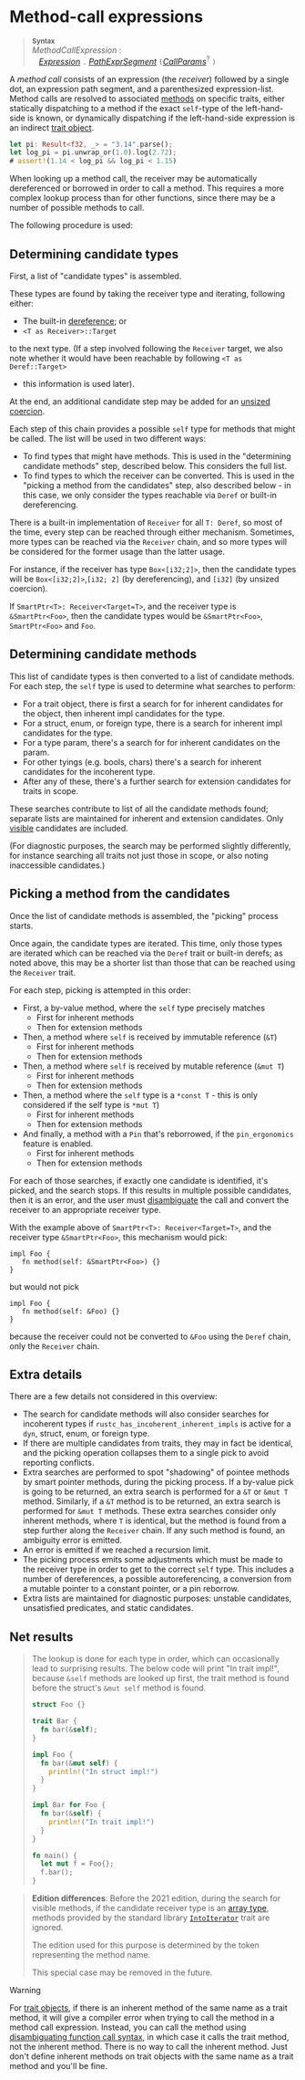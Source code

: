 # Method-call expressions

> **<sup>Syntax</sup>**\
> _MethodCallExpression_ :\
> &nbsp;&nbsp; [_Expression_] `.` [_PathExprSegment_] `(`[_CallParams_]<sup>?</sup> `)`

A _method call_ consists of an expression (the *receiver*) followed by a single dot, an expression path segment, and a parenthesized expression-list.
Method calls are resolved to associated [methods] on specific traits, either statically dispatching to a method if the exact `self`-type of the left-hand-side is known, or dynamically dispatching if the left-hand-side expression is an indirect [trait object](../types/trait-object.md).

```rust
let pi: Result<f32, _> = "3.14".parse();
let log_pi = pi.unwrap_or(1.0).log(2.72);
# assert!(1.14 < log_pi && log_pi < 1.15)
```

When looking up a method call, the receiver may be automatically dereferenced or borrowed in order to call a method.
This requires a more complex lookup process than for other functions, since there may be a number of possible methods to call.

The following procedure is used:

## Determining candidate types

First, a list of "candidate types" is assembled.

These types are found by taking the receiver type and iterating, following either:

* The built-in [dereference]; or
* `<T as Receiver>::Target`

to the next type. (If a step involved following the `Receiver` target, we also
note whether it would have been reachable by following `<T as Deref::Target>`
- this information is used later).

At the end, an additional candidate step may be added for
an [unsized coercion].

Each step of this chain provides a possible `self` type for methods that
might be called. The list will be used in two different ways:

* To find types that might have methods. This is used in the
  "determining candidate methods" step, described below. This considers
  the full list.
* To find types to which the receiver can be converted. This is used in the
  "picking a method from the candidates" step, also described below - in this
  case, we only consider the types reachable via `Deref` or built-in
  dereferencing.

There is a built-in implementation of `Receiver` for all `T: Deref`, so
most of the time, every step can be reached through either mechanism.
Sometimes, more types can be reached via the `Receiver` chain, and so
more types will be considered for the former usage than the latter usage.

For instance, if the receiver has type `Box<[i32;2]>`, then the candidate types
will be `Box<[i32;2]>`,`[i32; 2]` (by dereferencing), and `[i32]` (by unsized
coercion).

If `SmartPtr<T>: Receiver<Target=T>`, and the receiver type is `&SmartPtr<Foo>`,
then the candidate types would be `&SmartPtr<Foo>`, `SmartPtr<Foo>` and `Foo`.

## Determining candidate methods

This list of candidate types is then converted to a list of candidate methods.
For each step, the `self` type is used to determine what searches to perform:

* For a trait object, there is first a search for for inherent candidates for
  the object, then inherent impl candidates for the type.
* For a struct, enum, or foreign type, there is a search for inherent
  impl candidates for the type.
* For a type param, there's a search for for inherent candidates on the param.
* For other tyings (e.g. bools, chars) there's a search for inherent candidates
  for the incoherent type.
* After any of these, there's a further search for extension candidates for
  traits in scope.

These searches contribute to list of all the candidate methods found;
separate lists are maintained for inherent and extension candidates. Only
[visible] candidates are included.

(For diagnostic purposes, the search may be performed slightly differently, for
instance searching all traits not just those in scope, or also noting
inaccessible candidates.)

## Picking a method from the candidates

Once the list of candidate methods is assembled, the "picking" process
starts.

Once again, the candidate types are iterated. This time, only those types
are iterated which can be reached via the `Deref` trait or built-in derefs;
as noted above, this may be a shorter list than those that can be reached
using the `Receiver` trait.

For each step, picking is attempted in this order:

* First, a by-value method, where the `self` type precisely matches
  * First for inherent methods
  * Then for extension methods
* Then, a method where `self` is received by immutable reference (`&T`)
  * First for inherent methods
  * Then for extension methods
* Then, a method where `self` is received by mutable reference (`&mut T`)
  * First for inherent methods
  * Then for extension methods
* Then, a method where the `self` type is a `*const T` - this is only considered
  if the self type is `*mut T`)
  * First for inherent methods
  * Then for extension methods
* And finally, a method with a `Pin` that's reborrowed, if the `pin_ergonomics`
  feature is enabled.
  * First for inherent methods
  * Then for extension methods

For each of those searches, if exactly one candidate is identified,
it's picked, and the search stops. If this results in multiple possible candidates,
then it is an error, and the user must [disambiguate][disambiguate call]
the call and convert the receiver to an appropriate receiver type.

With the example above of `SmartPtr<T>: Receiver<Target=T>`, and the receiver
type `&SmartPtr<Foo>`, this mechanism would pick:

```rust,ignore
impl Foo {
   fn method(self: &SmartPtr<Foo>) {}
}
```

but would not pick

```rust,ignore
impl Foo {
   fn method(self: &Foo) {}
}
```

because the receiver could not be converted to `&Foo` using the `Deref` chain,
only the `Receiver` chain.

## Extra details

There are a few details not considered in this overview:

* The search for candidate methods will also consider searches for
  incoherent types if `rustc_has_incoherent_inherent_impls` is active for
  a `dyn`, struct, enum, or foreign type.
* If there are multiple candidates from traits, they may in fact be
  identical, and the picking operation collapses them to a single pick to avoid
  reporting conflicts.
* Extra searches are performed to spot "shadowing" of pointee methods
  by smart pointer methods, during the picking process. If a by-value pick
  is going to be returned, an extra search is performed for a `&T` or
  `&mut T` method. Similarly, if a `&T` method is to be returned, an extra
  search is performed for `&mut T` methods. These extra searches consider
  only inherent methods, where `T` is identical, but the method is
  found from a step further along the `Receiver` chain. If any such method
  is found, an ambiguity error is emitted.
* An error is emitted if we reached a recursion limit.
* The picking process emits some adjustments which must be made to the
  receiver type in order to get to the correct `self` type. This includes
  a number of dereferences, a possible autoreferencing, a conversion from
  a mutable pointer to a constant pointer, or a pin reborrow.
* Extra lists are maintained for diagnostic purposes:
  unstable candidates, unsatisfied predicates, and static candidates.

## Net results

> The lookup is done for each type in order, which can occasionally lead to surprising results.
> The below code will print "In trait impl!", because `&self` methods are looked up first, the trait method is found before the struct's `&mut self` method is found.
>
> ```rust
> struct Foo {}
>
> trait Bar {
>   fn bar(&self);
> }
>
> impl Foo {
>   fn bar(&mut self) {
>     println!("In struct impl!")
>   }
> }
>
> impl Bar for Foo {
>   fn bar(&self) {
>     println!("In trait impl!")
>   }
> }
>
> fn main() {
>   let mut f = Foo{};
>   f.bar();
> }
> ```

> **Edition differences**: Before the 2021 edition, during the search for visible methods, if the candidate receiver type is an [array type], methods provided by the standard library [`IntoIterator`] trait are ignored.
>
> The edition used for this purpose is determined by the token representing the method name.
>
> This special case may be removed in the future.


> [!WARNING]
> For [trait objects], if there is an inherent method of the same name as a trait method, it will give a compiler error when trying to call the method in a method call expression.
> Instead, you can call the method using [disambiguating function call syntax], in which case it calls the trait method, not the inherent method.
> There is no way to call the inherent method.
> Just don't define inherent methods on trait objects with the same name as a trait method and you'll be fine.

[_CallParams_]: call-expr.md
[_Expression_]: ../expressions.md
[_PathExprSegment_]: ../paths.md#paths-in-expressions
[visible]: ../visibility-and-privacy.md
[array type]: ../types/array.md
[trait objects]: ../types/trait-object.md
[disambiguate call]: call-expr.md#disambiguating-function-calls
[disambiguating function call syntax]: call-expr.md#disambiguating-function-calls
[dereference]: operator-expr.md#the-dereference-operator
[methods]: ../items/associated-items.md#methods
[unsized coercion]: ../type-coercions.md#unsized-coercions
[`IntoIterator`]: std::iter::IntoIterator
